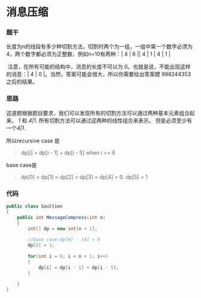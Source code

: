 # 消息压缩

### 题干

​	长度为n的线段有多少种切割方法，切割时两个为一组，一组中第一个数字必须为4，两个数字都必须为正整数，例如n=10有两种：| 4 | 6 || 4 | 1 | 4 | 1 |  

​	注意，在所有可能的结构中，消息的长度不可以为 0。也就是说，不能出现这样的消息：| 4 | 0 |。当然，答案可能会很大，所以你需要给出答案模 998244353 之后的结果。

### 思路

这道题根据题目要求，我们可以发现所有的切割方法可以通过两种基本元素组合起来， *1* 和 *4|1*. 所有切割方法可以通过这两种的线性组合来表示。 但是必须至少有一个*4|1*.

所以recursive case 是  
> dp[i] = dp[i - 1] + dp[i - 5] when i >= 6

base case是

> dp[0] = dp[1] = dp[2] = dp[3] = dp[4] = 0. dp[5] = 1

### 代码

```c#
public class Soultion
{
    public int MessageCompress(int n)
    {
        int[] dp = new int[n + 1];
        
        //base case:dp[0] - [4] = 0
        dp[5] = 1;
        
        for(int i = 6; i < n + 1; i++)
        {
            dp[i] = dp[i - 1] + dp[i - 5];
        }
        
    }
}
```



